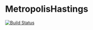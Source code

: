 # MetropolisHastings

[![Build Status](https://github.com/angus-lewis/MetropolisHastings.jl/actions/workflows/CI.yml/badge.svg?branch=main)](https://github.com/angus-lewis/MetropolisHastings.jl/actions/workflows/CI.yml?query=branch%3Amain)
